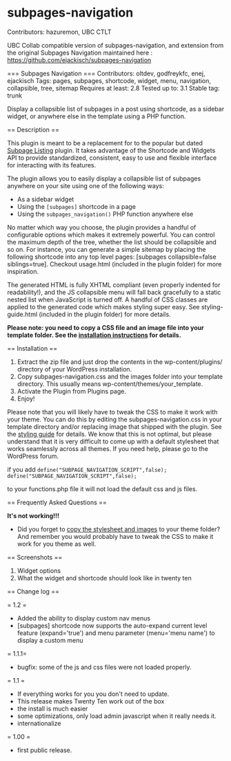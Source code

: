 subpages-navigation
===================
Contributors: hazuremon, UBC CTLT

UBC Collab compatible version of subpages-navigation, and extension from the original Subpages Navigation maintained here : https://github.com/ejackisch/subpages-navigation

=== Subpages Navigation ===
Contributors: oltdev, godfreykfc, enej, ejackisch
Tags: pages, subpages, shortcode, widget, menu, navigation, collapsible, tree, sitemap
Requires at least: 2.8
Tested up to: 3.1
Stable tag: trunk

Display a collapsible list of subpages in a post using shortcode, as a sidebar widget, or anywhere else in the template using a PHP function.

== Description ==


This plugin is meant to be a replacement for to the popular but dated [Subpage Listing][1] plugin. It takes advantage of the Shortcode and Widgets API to provide standardized, consistent, easy to use and flexible interface for interacting with its features.

The plugin allows you to easily display a collapsible list of subpages anywhere on your site using one of the following ways:

* As a sidebar widget
* Using the `[subpages]` shortcode in a page
* Using the `subpages_navigation()` PHP function anywhere else

No matter which way you choose, the plugin provides a handful of configurable options which makes it extremely powerful. You can control the maximum depth of the tree, whether the list should be collapsible and so on. For instance, you can generate a simple sitemap by placing the following shortcode into any top level pages: \[subpages collapsible=false siblings=true\]. Checkout usage.html (included in the plugin folder) for more inspiration.

The generated HTML is fully XHTML compliant (even properly indented for readability!), and the JS collapsible menu will fall back gracefully to a static nested list when JavaScript is turned off. A handful of CSS classes are applied to the generated code which makes styling super easy. See styling-guide.html (included in the plugin folder) for more details.

**Please note: you need to copy a CSS file and an image file into your template folder. See the [installation instructions][2] for details.**

 [1]: http://wordpress.org/extend/plugins/subpage-listing/
 [2]: http://wordpress.org/extend/plugins/subpage-navigation/installation/

== Installation ==

1. Extract the zip file and just drop the contents in the wp-content/plugins/ directory of your WordPress installation.
2. Copy subpages-navigation.css and the images folder into your template directory. This usually means wp-content/themes/your_template.
3. Activate the Plugin from Plugins page.
4. Enjoy!

Please note that you will likely have to tweak the CSS to make it work with your theme. You can do this by editing the subpages-navigation.css in your template directory and/or replacing image that shipped with the plugin. See the [styling guide][1] for details. We know that this is not optimal, but please understand that it is very difficult to come up with a default stylesheet that works seamlessly across all themes. If you need help, please go to the WordPress forum.

if you add 
`define("SUBPAGE_NAVIGATION_SCRIPT",false);
define("SUBPAGE_NAVIGATION_SCRIPT",false); `

to your functions.php file it will not load the default css and js files.


== Frequently Asked Questions ==

**It's not working!!!**

* Did you forget to [copy the stylesheet and images][1] to your theme folder? And remember you would probably have to tweak the CSS to make it work for you theme as well.

 [1]: http://wordpress.org/extend/plugins/subpages-navigation/installation/

== Screenshots ==
1. Widget options
2. What the widget and shortcode should look like in twenty ten

== Change log ==

= 1.2 = 
* Added the ability to display custom nav menus
* [subpages] shortcode now supports the auto-expand current level feature (expand='true') and menu parameter (menu='menu name') to display a custom menu

= 1.1.1= 
* bugfix: some of the js and css files were not loaded properly.

= 1.1 =
* If everything works for you you don't need to update. 
* This release makes Twenty Ten work out of the box
* the install is much easier
* some optimizations, only load admin javascript when it really needs it.
* internationalize


= 1.00 =
* first public release.







